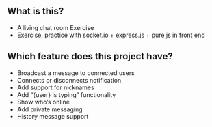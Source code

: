 ## What is this?
* A living chat room Exercise
* Exercise, practice with socket.io + express.js + pure js in front end
## Which feature does this project have?
* Broadcast a message to connected users
* Connects or disconnects notification
* Add support for nicknames
* Add “{user} is typing” functionality
* Show who’s online
* Add private messaging
* History message support
